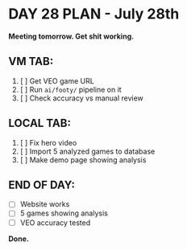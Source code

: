 # DAY 28 PLAN - July 28th
**Meeting tomorrow. Get shit working.**

## VM TAB:
1. [ ] Get VEO game URL
2. [ ] Run `ai/footy/` pipeline on it
3. [ ] Check accuracy vs manual review

## LOCAL TAB:
1. [ ] Fix hero video
2. [ ] Import 5 analyzed games to database
3. [ ] Make demo page showing analysis

## END OF DAY:
- [ ] Website works
- [ ] 5 games showing analysis
- [ ] VEO accuracy tested

**Done.** 
